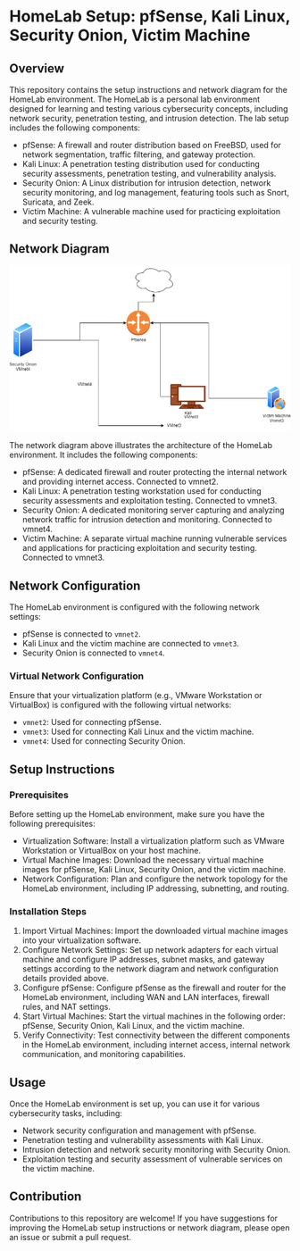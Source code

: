 # HomeLab Setup: pfSense, Kali Linux, Security Onion, Victim Machine

## Overview

This repository contains the setup instructions and network diagram for the HomeLab environment. The HomeLab is a personal lab environment designed for learning and testing various cybersecurity concepts, including network security, penetration testing, and intrusion detection. The lab setup includes the following components:

- pfSense: A firewall and router distribution based on FreeBSD, used for network segmentation, traffic filtering, and gateway protection.
- Kali Linux: A penetration testing distribution used for conducting security assessments, penetration testing, and vulnerability analysis.
- Security Onion: A Linux distribution for intrusion detection, network security monitoring, and log management, featuring tools such as Snort, Suricata, and Zeek.
- Victim Machine: A vulnerable machine used for practicing exploitation and security testing.

## Network Diagram

![HomeLab Network Diagram](VaptlabForVulnhub.drawio.png)

The network diagram above illustrates the architecture of the HomeLab environment. It includes the following components:

- pfSense: A dedicated firewall and router protecting the internal network and providing internet access. Connected to vmnet2.
- Kali Linux: A penetration testing workstation used for conducting security assessments and exploitation testing. Connected to vmnet3.
- Security Onion: A dedicated monitoring server capturing and analyzing network traffic for intrusion detection and monitoring. Connected to vmnet4.
- Victim Machine: A separate virtual machine running vulnerable services and applications for practicing exploitation and security testing. Connected to vmnet3.

## Network Configuration

The HomeLab environment is configured with the following network settings:

- pfSense is connected to `vmnet2`.
- Kali Linux and the victim machine are connected to `vmnet3`.
- Security Onion is connected to `vmnet4`.

### Virtual Network Configuration

Ensure that your virtualization platform (e.g., VMware Workstation or VirtualBox) is configured with the following virtual networks:

- `vmnet2`: Used for connecting pfSense.
- `vmnet3`: Used for connecting Kali Linux and the victim machine.
- `vmnet4`: Used for connecting Security Onion.

## Setup Instructions

### Prerequisites

Before setting up the HomeLab environment, make sure you have the following prerequisites:

- Virtualization Software: Install a virtualization platform such as VMware Workstation or VirtualBox on your host machine.
- Virtual Machine Images: Download the necessary virtual machine images for pfSense, Kali Linux, Security Onion, and the victim machine.
- Network Configuration: Plan and configure the network topology for the HomeLab environment, including IP addressing, subnetting, and routing.

### Installation Steps

1. Import Virtual Machines: Import the downloaded virtual machine images into your virtualization software.
2. Configure Network Settings: Set up network adapters for each virtual machine and configure IP addresses, subnet masks, and gateway settings according to the network diagram and network configuration details provided above.
3. Configure pfSense: Configure pfSense as the firewall and router for the HomeLab environment, including WAN and LAN interfaces, firewall rules, and NAT settings.
4. Start Virtual Machines: Start the virtual machines in the following order: pfSense, Security Onion, Kali Linux, and the victim machine.
5. Verify Connectivity: Test connectivity between the different components in the HomeLab environment, including internet access, internal network communication, and monitoring capabilities.

## Usage

Once the HomeLab environment is set up, you can use it for various cybersecurity tasks, including:

- Network security configuration and management with pfSense.
- Penetration testing and vulnerability assessments with Kali Linux.
- Intrusion detection and network security monitoring with Security Onion.
- Exploitation testing and security assessment of vulnerable services on the victim machine.

## Contribution

Contributions to this repository are welcome! If you have suggestions for improving the HomeLab setup instructions or network diagram, please open an issue or submit a pull request.


